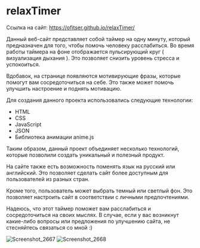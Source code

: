 # relaxTimer

Ссылка на сайт: https://ofitser.github.io/relaxTimer/

Данный веб-сайт представляет собой таймер на одну минуту, который предназначен для того, чтобы помочь человеку расслабиться. Во время работы таймера на фоне отображается пульсирующий круг ( визуализация дыхания ). Это позволяет снизить уровень стресса и успокоиться.

Вдобавок, на странице появляются мотивирующие фразы, которые помогут вам сосредоточиться на себе. Это также может помочь улучшить настроение и поднять мотивацию.

Для создания данного проекта использовались следующие технологии:

- HTML
- CSS
- JavaScript
- JSON
- Библиотека анимации anime.js

Таким образом, данный проект объединяет несколько технологий, которые позволили создать уникальный и полезный продукт.

На сайте также есть возможность поменять язык на русский или английский. Это позволяет сделать сайт более доступным для пользователей из разных стран.

Кроме того, пользователь может выбрать темный или светлый фон. Это позволяет настроить сайт в соответствии с личными предпочтениями.

Надеюсь, что этот таймер поможет вам расслабиться и сосредоточиться на своих мыслях. В случае, если у вас возникнут какие-либо вопросы или предложения по улучшению сайта, не стесняйтесь связаться со мной :)




![Screenshot_2667](https://user-images.githubusercontent.com/106706007/223768829-df36f0bf-3468-4998-a73a-c9ae1fea4280.png)
![Screenshot_2668](https://user-images.githubusercontent.com/106706007/223768838-56480409-c828-4fdc-ab36-1d82d1c47336.png)

